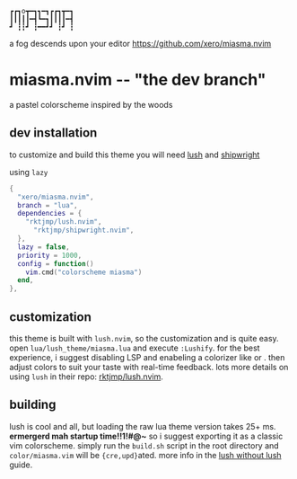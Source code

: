 ```
┏┏┓o┳━┓┓━┓┏┏┓┳━┓
┃┃┃┃┃━┫┗━┓┃┃┃┃━┫
┛ ┇┇┛ ┇━━┛┛ ┇┛ ┇
```
a fog descends upon your editor
https://github.com/xero/miasma.nvim

# miasma.nvim -- "the dev branch"
a pastel colorscheme inspired by the woods

## dev installation
to customize and build this theme you will need [lush](https://github.com/rktjmp/lush.nvim) and [shipwright](https://github.com/rktjmp/shipwright.nvim)

using `lazy`

```lua
{
  "xero/miasma.nvim",
  branch = "lua",
  dependencies = {
    "rktjmp/lush.nvim",
	  "rktjmp/shipwright.nvim",
  },
  lazy = false,
  priority = 1000,
  config = function()
    vim.cmd("colorscheme miasma")
  end,
},
```

## customization

this theme is built with `lush.nvim`, so the customization and is quite easy.
open `lua/lush_theme/miasma.lua` and execute `:Lushify`. for the best experience,
i suggest disabling LSP and enabeling a colorizer like []() or []().
then adjust colors to suit your taste with real-time feedback.
lots more details on using `lush` in their repo: [rktjmp/lush.nvim](https://github.com/rktjmp/lush.nvim).

## building

lush is cool and all, but loading the raw lua theme version takes 25+ ms.
__ermergerd mah startup time!!1!#@~__
so i suggest exporting it as a classic vim colorscheme. simply run the
`build.sh` script in the root directory and `color/miasma.vim` will be
`{cre,upd}`ated. more info in the [lush without lush](https://github.com/rktjmp/lush.nvim/blob/main/BUILD.md) guide.

